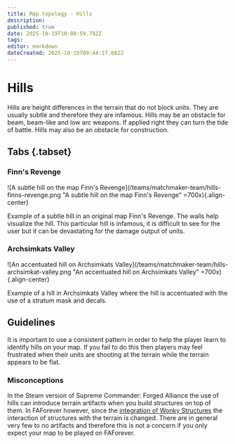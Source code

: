 ```yaml
---
title: Map topology - Hills
description: 
published: true
date: 2025-10-19T10:09:59.792Z
tags: 
editor: markdown
dateCreated: 2025-10-19T09:44:17.682Z
---
```


# Hills

Hills are height differences in the terrain that do not block units. They are usually subtle and therefore they are infamous. Hills may be an obstacle for beam, beam-like and low arc weapons. If applied right they can turn the tide of battle. Hills may also be an obstacle for construction.

## Tabs {.tabset}
### Finn's Revenge

![A subtle hill on the map Finn's Revenge](/teams/matchmaker-team/hills-finns-revenge.png "A subtle hill on the map Finn's Revenge" =700x){.align-center}

Example of a subtle hill in an original map Finn's Revenge. The walls help visualize the hill. This particular hill is infamous, it is difficult to see for the user but it can be devastating for the damage output of units.

### Archsimkats Valley

![An accentuated hill on Archsimkats Valley](/teams/matchmaker-team/hills-archsimkat-valley.png "An accentuated hill on Archsimkats Valley" =700x){.align-center}

Example of a hill in Archsimkats Valley where the hill is accentuated with the use of a stratum mask and decals. 

## Guidelines

It is important to use a consistent pattern in order to help the player learn to identify hills on your map. If you fail to do this then players may feel frustrated when their units are shooting at the terrain while the terrain appears to be flat. 

### Misconceptions

In the Steam version of Supreme Commander: Forged Alliance the use of hills can introduce terrain artifacts when you build structures on top of them. In FAForever however, since the [integration of Wonky Structures](https://github.com/FAForever/fa/pull/4584) the interaction of structures with the terrain is changed. There are in general very few to no artifacts and therefore this is not a concern if you only expect your map to be played on FAForever.
